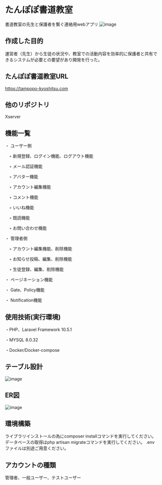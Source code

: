 # たんぽぽ書道教室

書道教室の先生と保護者を繋ぐ連絡用webアプリ
![image](https://user-images.githubusercontent.com/106829132/232237535-2becef9d-f075-4d9e-886d-f44a74ab6f40.png)

## 作成した目的

運営者（先生）から生徒の状況や、教室での活動内容を効率的に保護者と共有できるシステムが必要との要望があり開発を行った。

## たんぽぽ書道教室URL

https://tampopo-kyoshitsu.com

## 他のリポジトリ

Xserver

## 機能一覧

・ ユーザー側

　◦ 新規登録、ログイン機能、ログアウト機能
 
　◦ メール認証機能
 
　◦ アバター機能
 
　◦ アカウント編集機能
 
　◦ コメント機能
 
　◦ いいね機能
 
　◦ 既読機能
 
　◦ お問い合わせ機能 


・ 管理者側

　◦ アカウント編集機能、削除機能
 
　◦ お知らせ投稿、編集、削除機能
 
　◦ 生徒登録、編集、削除機能
 
 
 ・ ページネーション機能
 
 ・ Gate、Policy機能
 
 ・ Notification機能
 
## 使用技術(実行環境)

・PHP、Laravel Framework 10.5.1

・MYSQL 8.0.32

・Docker/Docker-compose

## テーブル設計

![image](https://user-images.githubusercontent.com/106829132/232238636-e5a76c0b-7114-4272-8ffe-558d0139e9e4.png)

## ER図

![image](https://user-images.githubusercontent.com/106829132/232240834-7f0b3966-f635-4b44-a431-3e0f8566e1c1.png)

## 環境構築

ライブラリインストールの為にcomposer installコマンドを実行してください。
データベースの取得はphp artisan migrateコマンドを実行してください。
.envファイルは別途ご用意ください。

## アカウントの種類

管理者、一般ユーザー、テストユーザー
